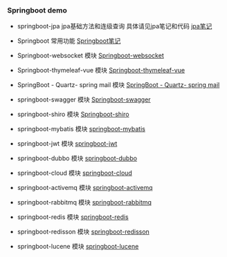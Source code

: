 ### Springboot demo
   - springboot-jpa jpa基础方法和连级查询 具体请见jpa笔记和代码
        [jpa笔记](https://github.com/mood321/springboot-demo/blob/master/springbootjpa/%E7%AC%94%E8%AE%B0.md)
      
   - Springboot 常用功能
        [Springboot笔记](https://github.com/mood321/springboot-demo/blob/master/springboot/%E7%AC%94%E8%AE%B0.md)
      
   - Springboot-websocket 模块
       [Springboot-websocket](https://github.com/mood321/springboot-demo/tree/master/springboot-websocket)
      
   - Springboot-thymeleaf-vue 模块
       [Springboot-thymeleaf-vue](https://github.com/mood321/springboot-demo/blob/master/springboot-thymeleaf-vue/%E7%AC%94%E8%AE%B0.md)
      
   - SpringBoot - Quartz- spring mail 模块
       [SpringBoot - Quartz- spring mail](https://github.com/mood321/springboot-demo/blob/master/springboot-quartz-mail/%E7%AC%94%E8%AE%B0.md)
      
   - springboot-swagger 模块
       [Springboot-swagger](https://github.com/mood321/springboot-demo/blob/master/springboot-swagger/%E7%AC%94%E8%AE%B0.md)
      
   - springboot-shiro 模块
       [Springboot-shiro](https://github.com/mood321/springboot-demo/blob/master/springboot-shiro/%E7%AC%94%E8%AE%B0.md)
      
   - springboot-mybatis 模块
       [springboot-mybatis](https://github.com/mood321/springboot-demo/blob/master/springboot-mybatis/%E7%AC%94%E8%AE%B0.md)
      
   - springboot-jwt 模块
       [springboot-jwt](https://github.com/mood321/springboot-demo/blob/master/springboot-jwt/%E7%AC%94%E8%AE%B0.md)
      
   - springboot-dubbo 模块
       [springboot-dubbo](https://github.com/mood321/springboot-demo/blob/master/springboot-dubbo/%E7%AC%94%E8%AE%B0.md)
      
   - springboot-cloud 模块
       [springboot-cloud](https://github.com/mood321/springboot-demo/blob/master/springboot-cloud/%E7%AC%94%E8%AE%B0.md)
      
   - springboot-activemq 模块
       [springboot-activemq](https://github.com/mood321/springboot-demo/blob/master/springboot-activemq/%E7%AC%94%E8%AE%B0.md)
      
   - springboot-rabbitmq 模块
       [springboot-rabbitmq](https://github.com/mood321/springboot-demo/blob/master/springboot-rabbitmq/%E7%AC%94%E8%AE%B0.md)
      
      
   - springboot-redis 模块
       [springboot-redis](https://github.com/mood321/springboot-demo/blob/master/springboot-redis/%E7%AC%94%E8%AE%B0.md)
   
   - springboot-redisson 模块
          [springboot-redisson](https://github.com/mood321/springboot-demo/blob/master/springboot-redisson/%E7%AC%94%E8%AE%B0.md)
     
   - springboot-lucene 模块
          [springboot-lucene](https://github.com/mood321/springboot-demo/blob/master/springboot-search/springbootLucene/%E7%AC%94%E8%AE%B0.md)
     
    
    